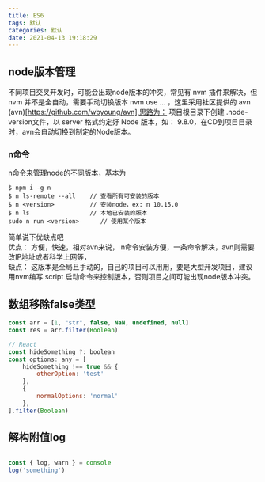 ```yaml
---
title: ES6
tags: 默认
categories: 默认
date: 2021-04-13 19:18:29
---
```



## node版本管理  

不同项目交叉开发时，可能会出现node版本的冲突，常见有 nvm 插件来解决，但 nvm 并不是全自动，需要手动切换版本 nvm use ...  ，这里采用社区提供的 avn (avn)[https://github.com/wbyoung/avn],思路为： 项目根目录下创建 .node-version文件，以 server 格式约定好 Node 版本，如： 9.8.0，在CD到项目目录时，avn会自动切换到制定的Node版本。

### n命令  

n命令来管理node的不同版本，基本为 

```
$ npm i -g n
$ n ls-remote --all    // 查看所有可安装的版本
$ n <version>          // 安装node，ex: n 10.15.0
$ n ls                 // 本地已安装的版本
sudo n run <version>      // 使用某个版本

```  

简单说下优缺点吧   
优点： 方便，快速，相对avn来说， n命令安装方便，一条命令解决，avn则需要改IP地址或者科学上网等，   
缺点： 这版本是全局且手动的，自己的项目可以用用，要是大型开发项目，建议用nvm编写 script 启动命令来控制版本，否则项目之间可能出现node版本冲突。

## 数组移除false类型

```javascript
const arr = [1, "str", false, NaN, undefined, null]
const res = arr.filter(Boolean)

// React
const hideSomething ?: boolean
const options: any = [
    hideSomething !== true && {
        otherOption: 'test'
    },
    {
        normalOptions: 'normal'
    },
].filter(Boolean)

```


## 解构附值log

```javascript

const { log, warn } = console
log('something')

```